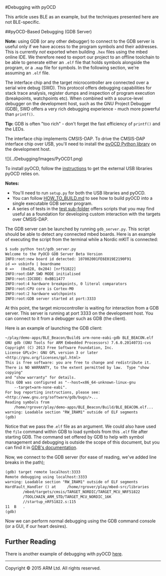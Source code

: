 #Debugging with pyOCD

This article uses BLE as an example, but the techniques presented here are not BLE-specific.

##pyOCD-Based Debugging (GDB Server)

<span class="notes">**Note:** using GDB (or any other debugger) to connect to the GDB server is useful only if we have access to the program symbols and their addresses. This is currently *not* exported when building ``.hex`` files using the mbed online IDE. We therefore need to export our project to an offline toolchain to be able to generate either an ``.elf`` file that holds symbols alongside the program, or a ``.map`` file for symbols. In the following section, we're assuming an ``.elf`` file.
</span>

The interface chip and the target microcontroller are connected over a serial wire debug (SWD). This protocol offers debugging capabilities for stack trace analysis, register dumps and inspection of program execution (breakpoints, watchpoints etc). When combined with a source-level debugger on the development host, such as the GNU Project Debugger (GDB), SWD offers a very rich debugging experience - much more powerful than ``printf()``. 

<span class="tips">**Tip:** GDB is often "too rich" - don't forget the fast efficiency of ``printf()`` and the LEDs.
</span>

The interface chip implements CMSIS-DAP. To drive the CMSIS-DAP interface chip over USB, you'll need to install the [pyOCD Python library](https://github.com/mbedmicro/pyOCD) on the development host.

<span class="images">
![](../Debugging/Images/PyOCD1.png)
</span>

To install pyOCD, follow the [instructions](https://github.com/mbedmicro/pyOCD/blob/master/README.md#installation) to get the external USB libraries pyOCD relies on.

<span class="notes">**Notes:** 
* You'll need to run ``setup.py`` for both the USB libraries and pyOCD.
* You can follow [HOW_TO_BUILD.md](https://github.com/mbedmicro/pyOCD/blob/master/HOW_TO_BUILD.md) to see how to build pyOCD into a single executable GDB server program.
* A series of tests in the [test sub-folder](https://github.com/mbedmicro/pyOCD/tree/master/test) offers scripts that you may find useful as a foundation for developing custom interaction with the targets over CMSIS-DAP.</span>

The GDB server can be launched by running ``gdb_server.py``. This script should be able to detect any connected mbed boards. Here is an example of executing the script from the terminal while a Nordic mKIT is connected:

```
$ sudo python test/gdb_server.py
Welcome to the PyOCD GDB Server Beta Version
INFO:root:new board id detected: 107002001FE6E019E2190F91
id => usbinfo | boardname
0 =>   (0xd28, 0x204) [nrf51822]
INFO:root:DAP SWD MODE initialised
INFO:root:IDCODE: 0xBB11477
INFO:root:4 hardware breakpoints, 0 literal comparators
INFO:root:CPU core is Cortex-M0
INFO:root:2 hardware watchpoints
INFO:root:GDB server started at port:3333
```

At this point, the target microcontroller is waiting for interaction from a GDB server. This server is running at port 3333 on the development host. You can connect to it from a debugger such as GDB (the client).

Here is an example of launching the GDB client:

```
~/play/demo-apps/BLE_Beacon/Build$ arm-none-eabi-gdb BLE_BEACON.elf
GNU gdb (GNU Tools for ARM Embedded Processors) 7.6.0.20140731-cvs
Copyright (C) 2013 Free Software Foundation, Inc.
License GPLv3+: GNU GPL version 3 or later <http://gnu.org/licenses/gpl.html>
This is free software: you are free to change and redistribute it.
There is NO WARRANTY, to the extent permitted by law.  Type "show copying"
and "show warranty" for details.
This GDB was configured as "--host=x86_64-unknown-linux-gnu 
	--target=arm-none-eabi".
For bug reporting instructions, please see:
<http://www.gnu.org/software/gdb/bugs/>...
Reading symbols from 
	/home/rgrover/play/demo-apps/BLE_Beacon/Build/BLE_BEACON.elf...
warning: Loadable section "RW_IRAM1" outside of ELF segments
(gdb)
```

Notice that we pass the .``elf`` file as an argument. We could also have used the ``file`` command within GDB to load symbols from this ``.elf`` file after starting GDB. The command set offered by GDB to help with symbol management and debugging is outside the scope of this document, but you can find it in [GDB's documentation](https://www.gnu.org/software/gdb/documentation/).

Now, we connect to the GDB server (for ease of reading, we've added line breaks in the path);

```
(gdb) target remote localhost:3333
Remote debugging using localhost:3333
warning: Loadable section "RW_IRAM1" outside of ELF segments
HardFault_Handler () at 	/home/rgrover/play/mbed-src/libraries
		/mbed/targets/cmsis/TARGET_NORDIC/TARGET_MCU_NRF51822
		/TOOLCHAIN_ARM_STD/TARGET_MCU_NORDIC_16K
		//startup_nRF51822.s:115
11	B 	.
(gdb)
```

Now we can perform normal debugging using the GDB command console (or a GUI, if our heart desires).

## Further Reading

There is another example of debugging with pyOCD [here](http://redmine.laoslaser.org/boards/3/topics/635).

______
Copyright © 2015 ARM Ltd. All rights reserved.
